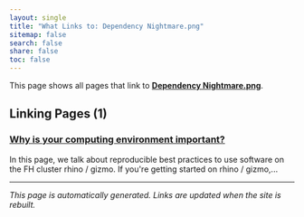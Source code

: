 ```yaml
---
layout: single
title: "What Links to: Dependency Nightmare.png"
sitemap: false
search: false
share: false
toc: false
---
```


This page shows all pages that link to **[Dependency Nightmare.png](/datademos/assets/dependency_nightmare.png)**.

## Linking Pages (1)

### [Why is your computing environment important?](/datademos/computational_rank/)

In this page, we talk about reproducible best practices to use software on the FH cluster rhino / gizmo. If you're getting started on rhino / gizmo,...

---


*This page is automatically generated. Links are updated when the site is rebuilt.*
